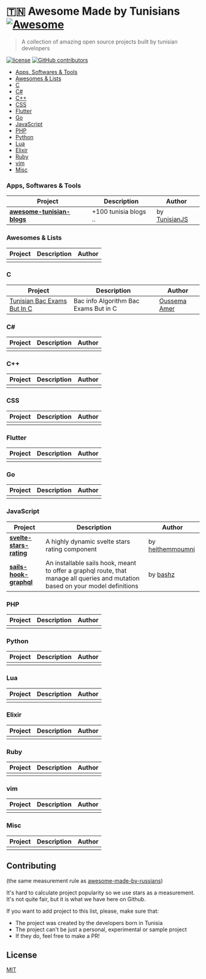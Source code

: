 # 🇹🇳 Awesome Made by Tunisians [![Awesome](https://awesome.re/badge.svg)](https://awesome.re)

> A collection of amazing open source projects built by tunisian developers

[![license](https://img.shields.io/github/license/ademking/awesome-made-by-tunisians.svg)](/LICENSE)
[![GitHub contributors](https://img.shields.io/github/contributors/ademking/awesome-made-by-tunisians.svg)](https://github.com/ademking/awesome-made-by-tunisians/graphs/contributors)

- [Apps, Softwares & Tools](#apps)
- [Awesomes & Lists](#awesomes)
- [C](#c)
- [C#](#csharp)
- [C++](#cpp)
- [CSS](#css)
- [Flutter](#flutter)
- [Go](#go)
- [JavaScript](#js)
- [PHP](#php)
- [Python](#python)
- [Lua](#lua)
- [Elixir](#elixir)
- [Ruby](#ruby)
- [vim](#vim)
- [Misc](#misc)

<a name="apps"></a>
### Apps, Softwares & Tools

| Project | Description | Author |
|--|--|--|
|  **[awesome-tunisian-blogs](https://github.com/TunisianJS/awesome-tunisian-blogs)**  |  +100 tunisia blogs ..| by [TunisianJS](https://github.com/TunisianJS) |




 
 
<a name="awesomes"></a>
### Awesomes & Lists

| Project | Description | Author |
|--|--|--|
| | | |
 
<a name="c"></a>
### C

| Project | Description | Author |
|--|--|--|
|[Tunisian Bac Exams But In C](https://github.com/MythicalMayhem/Tunisian-Bac-Exams-But-in-C) | Bac info Algorithm Bac Exams But in C | [Oussema Amer](https://github.com/MythicalMayhem) |

 <a name="csharp"></a>
 ### C#
 
| Project | Description | Author |
|--|--|--|
| | | |

<a name="cpp"></a>
### C++

| Project | Description | Author |
|--|--|--|
| | | |

<a name="css"></a>
### CSS

| Project | Description | Author |
|--|--|--|
| | | |

<a name="flutter"></a>
### Flutter

| Project | Description | Author |
|--|--|--|
| | | |

<a name="go"></a>
### Go

| Project | Description | Author |
|--|--|--|
| | | |

<a name="js"></a>
### JavaScript

| Project | Description | Author |
|--|--|--|
| **[svelte-stars-rating](https://github.com/heithemmoumni/svelte-stars-rating)** |  A highly dynamic svelte stars rating component | by [heithemmoumni](https://github.com/heithemmoumni) | 
| **[sails-hook-graphql](https://github.com/bashz/sails-hook-graphql)** |  An installable sails hook, meant to offer a graphql route, that manage all queries and mutation based on your model definitions | by [bashz](https://github.com/bashz) | 

<a name="php"></a>
### PHP

| Project | Description | Author |
|--|--|--|
| | | |

<a name="python"></a>
### Python

| Project | Description | Author |
|--|--|--|
| | | |

<a name="Lua"></a>
### Lua

| Project | Description | Author |
|--|--|--|
| | | |

<a name="Elixir"></a>
### Elixir

| Project | Description | Author |
|--|--|--|
| | | |

<a name="Ruby"></a>
### Ruby

| Project | Description | Author |
|--|--|--|
| | | |

<a name="vim"></a>
### vim

| Project | Description | Author |
|--|--|--|
| | | |

<a name="misc"></a>
### Misc

| Project | Description | Author |
|--|--|--|
| | | |

## Contributing

(the same measurement rule as [awesome-made-by-russians](https://github.com/gaearon/awesome-made-by-russians))

It's hard to calculate project popularity so we use stars as a measurement. It's not quite fair, but it is what we have here on Github.

If you want to add project to this list, please, make sure that:

- The project was created by the developers born in Tunisia
- The project can't be just a personal, experimental or sample project
- If they do, feel free to make a PR!

## License

[MIT](/license)
